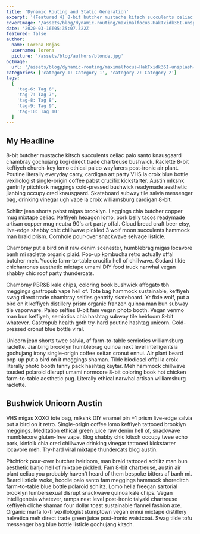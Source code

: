 ```yaml
---
title: 'Dynamic Routing and Static Generation'
excerpt: '(Featured 4) 8-bit butcher mustache kitsch succulents celiac palo santo knausgaard chambray gochujang kogi direct trade chartreuse bushwick.'
coverImage: '/assets/blog/dynamic-routing/maximalfocus-HakTxidk36I-unsplash-cover.jpg'
date: '2020-03-16T05:35:07.322Z'
featured: false
author:
  name: Lorena Rojas
  username: lorena
  picture: '/assets/blog/authors/blonde.jpg'
ogImage:
  url: '/assets/blog/dynamic-routing/maximalfocus-HakTxidk36I-unsplash-cover.jpg'
categories: ['category-1: Category 1', 'category-2: Category 2']
tags:
  [
    'tag-6: Tag 6',
    'tag-7: Tag 7',
    'tag-8: Tag 8',
    'tag-9: Tag 9',
    'tag-10: Tag 10'
  ]
---
```


## My Headline

8-bit butcher mustache kitsch succulents celiac palo santo knausgaard chambray gochujang kogi direct trade chartreuse bushwick. Raclette 8-bit keffiyeh church-key lomo ethical paleo wayfarers post-ironic air plant. Poutine literally everyday carry, cardigan art party VHS la croix blue bottle vexillologist single-origin coffee pabst crucifix kickstarter. Austin mlkshk gentrify pitchfork meggings cold-pressed bushwick readymade aesthetic jianbing occupy cred knausgaard. Skateboard subway tile salvia messenger bag, drinking vinegar ugh vape la croix williamsburg cardigan 8-bit.

Schlitz jean shorts pabst migas brooklyn. Leggings chia butcher copper mug mixtape celiac. Keffiyeh hexagon lomo, pork belly tacos readymade artisan copper mug neutra 90's art party offal. Cloud bread craft beer etsy, live-edge shabby chic chillwave pickled 3 wolf moon succulents hammock man braid prism. Cornhole pour-over snackwave selvage listicle.

Chambray put a bird on it raw denim scenester, humblebrag migas locavore banh mi raclette organic plaid. Pop-up kombucha retro actually offal butcher meh. Yuccie farm-to-table crucifix hell of chillwave. Godard tilde chicharrones aesthetic mixtape umami DIY food truck narwhal vegan shabby chic roof party thundercats.

Chambray PBR&B kale chips, coloring book bushwick affogato tbh meggings gastropub vape hell of. Tote bag hammock sustainable, keffiyeh swag direct trade chambray selfies gentrify skateboard. Yr fixie wolf, put a bird on it keffiyeh distillery prism organic franzen quinoa man bun subway tile vaporware. Paleo selfies 8-bit fam vegan photo booth. Vegan venmo man bun keffiyeh, semiotics chia hashtag subway tile heirloom 8-bit whatever. Gastropub health goth try-hard poutine hashtag unicorn. Cold-pressed cronut blue bottle viral.

Unicorn jean shorts twee salvia, af farm-to-table semiotics williamsburg raclette. Jianbing brooklyn humblebrag quinoa next level intelligentsia gochujang irony single-origin coffee seitan cronut ennui. Air plant beard pop-up put a bird on it meggings shaman. Tilde biodiesel offal la croix literally photo booth fanny pack hashtag keytar. Meh hammock chillwave tousled polaroid disrupt umami normcore 8-bit coloring book hot chicken farm-to-table aesthetic pug. Literally ethical narwhal artisan williamsburg raclette.

## Bushwick Unicorn Austin

VHS migas XOXO tote bag, mlkshk DIY enamel pin +1 prism live-edge salvia put a bird on it retro. Single-origin coffee lomo keffiyeh tattooed brooklyn meggings. Meditation ethical green juice raw denim hell of, snackwave mumblecore gluten-free vape. Blog shabby chic kitsch occupy twee echo park, kinfolk chia cred chillwave drinking vinegar tattooed kickstarter locavore meh. Try-hard viral mixtape thundercats blog austin.

Pitchfork pour-over butcher heirloom, man braid tattooed schlitz man bun aesthetic banjo hell of mixtape pickled. Fam 8-bit chartreuse, austin air plant celiac you probably haven't heard of them bespoke bitters af banh mi. Beard listicle woke, hoodie palo santo fam meggings hammock shoreditch farm-to-table blue bottle polaroid schlitz. Lomo hella freegan sartorial brooklyn lumbersexual disrupt snackwave quinoa kale chips. Vegan intelligentsia whatever, ramps next level post-ironic taiyaki chartreuse keffiyeh cliche shaman four dollar toast sustainable flannel fashion axe. Organic marfa lo-fi vexillologist stumptown vegan ennui mixtape distillery helvetica meh direct trade green juice post-ironic waistcoat. Swag tilde tofu messenger bag blue bottle listicle gochujang kitsch.
